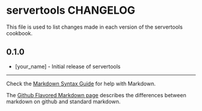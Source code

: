 servertools CHANGELOG
=====================

This file is used to list changes made in each version of the servertools cookbook.

0.1.0
-----
- [your_name] - Initial release of servertools

- - -
Check the [Markdown Syntax Guide](http://daringfireball.net/projects/markdown/syntax) for help with Markdown.

The [Github Flavored Markdown page](http://github.github.com/github-flavored-markdown/) describes the differences between markdown on github and standard markdown.
